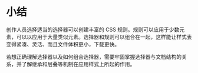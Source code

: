 # 小结

创作人员选择适当的选择器可以创建丰富的 CSS 规则。规则可以应用于少数元素，可以以应用于大量类似元素。选择器和规则可以组合在一起，这样能让样式表变得紧凑、灵活、而且文件体积更小，下载更快。

若想正确理解选择器以及如何组合选择器，需要牢固掌握选择器与文档结构的关系，并了解继承和层叠等机制在应用样式上所起的作用。
